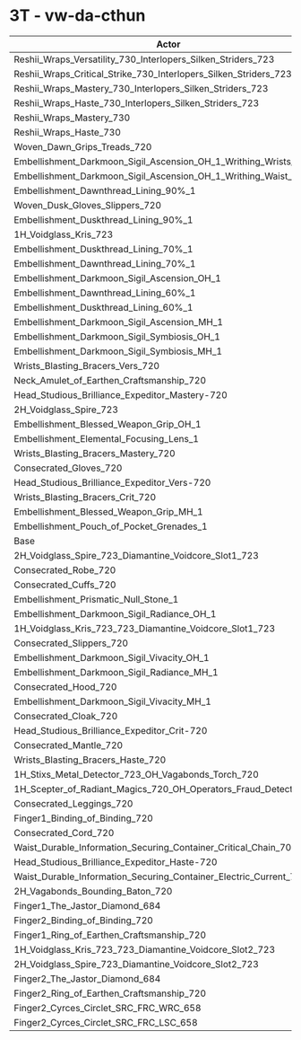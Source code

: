 # 3T - vw-da-cthun
| Actor | DPS | Increase |
|---|:---:|:---:|
|Reshii_Wraps_Versatility_730_Interlopers_Silken_Striders_723|9972966|3.37%|
|Reshii_Wraps_Critical_Strike_730_Interlopers_Silken_Striders_723|9962703|3.26%|
|Reshii_Wraps_Mastery_730_Interlopers_Silken_Striders_723|9959582|3.23%|
|Reshii_Wraps_Haste_730_Interlopers_Silken_Striders_723|9922635|2.84%|
|Reshii_Wraps_Mastery_730|9868607|2.28%|
|Reshii_Wraps_Haste_730|9829397|1.88%|
|Woven_Dawn_Grips_Treads_720|9783420|1.40%|
|Embellishment_Darkmoon_Sigil_Ascension_OH_1_Writhing_Wrists_1|9760519|1.16%|
|Embellishment_Darkmoon_Sigil_Ascension_OH_1_Writhing_Waist_1|9726665|0.81%|
|Embellishment_Dawnthread_Lining_90%_1|9712771|0.67%|
|Woven_Dusk_Gloves_Slippers_720|9712415|0.66%|
|Embellishment_Duskthread_Lining_90%_1|9707170|0.61%|
|1H_Voidglass_Kris_723|9696855|0.50%|
|Embellishment_Duskthread_Lining_70%_1|9695955|0.49%|
|Embellishment_Dawnthread_Lining_70%_1|9695045|0.48%|
|Embellishment_Darkmoon_Sigil_Ascension_OH_1|9689423|0.43%|
|Embellishment_Dawnthread_Lining_60%_1|9688313|0.42%|
|Embellishment_Duskthread_Lining_60%_1|9684828|0.38%|
|Embellishment_Darkmoon_Sigil_Ascension_MH_1|9681095|0.34%|
|Embellishment_Darkmoon_Sigil_Symbiosis_OH_1|9680471|0.33%|
|Embellishment_Darkmoon_Sigil_Symbiosis_MH_1|9679397|0.32%|
|Wrists_Blasting_Bracers_Vers_720|9667096|0.20%|
|Neck_Amulet_of_Earthen_Craftsmanship_720|9661085|0.13%|
|Head_Studious_Brilliance_Expeditor_Mastery-720|9660724|0.13%|
|2H_Voidglass_Spire_723|9660382|0.13%|
|Embellishment_Blessed_Weapon_Grip_OH_1|9659675|0.12%|
|Embellishment_Elemental_Focusing_Lens_1|9658388|0.10%|
|Wrists_Blasting_Bracers_Mastery_720|9657859|0.10%|
|Consecrated_Gloves_720|9657796|0.10%|
|Head_Studious_Brilliance_Expeditor_Vers-720|9656537|0.09%|
|Wrists_Blasting_Bracers_Crit_720|9656341|0.08%|
|Embellishment_Blessed_Weapon_Grip_MH_1|9653062|0.05%|
|Embellishment_Pouch_of_Pocket_Grenades_1|9652734|0.05%|
|Base|9648270|0.00%|
|2H_Voidglass_Spire_723_Diamantine_Voidcore_Slot1_723|9648174|0.00%|
|Consecrated_Robe_720|9648169|0.00%|
|Consecrated_Cuffs_720|9647862|0.00%|
|Embellishment_Prismatic_Null_Stone_1|9647405|-0.01%|
|Embellishment_Darkmoon_Sigil_Radiance_OH_1|9646554|-0.02%|
|1H_Voidglass_Kris_723_723_Diamantine_Voidcore_Slot1_723|9640018|-0.09%|
|Consecrated_Slippers_720|9639160|-0.09%|
|Embellishment_Darkmoon_Sigil_Vivacity_OH_1|9638599|-0.10%|
|Embellishment_Darkmoon_Sigil_Radiance_MH_1|9638090|-0.11%|
|Consecrated_Hood_720|9629823|-0.19%|
|Embellishment_Darkmoon_Sigil_Vivacity_MH_1|9629795|-0.19%|
|Consecrated_Cloak_720|9628146|-0.21%|
|Head_Studious_Brilliance_Expeditor_Crit-720|9627729|-0.21%|
|Consecrated_Mantle_720|9623144|-0.26%|
|Wrists_Blasting_Bracers_Haste_720|9622145|-0.27%|
|1H_Stixs_Metal_Detector_723_OH_Vagabonds_Torch_720|9613195|-0.36%|
|1H_Scepter_of_Radiant_Magics_720_OH_Operators_Fraud_Detector_723|9608652|-0.41%|
|Consecrated_Leggings_720|9607557|-0.42%|
|Finger1_Binding_of_Binding_720|9607255|-0.43%|
|Consecrated_Cord_720|9607230|-0.43%|
|Waist_Durable_Information_Securing_Container_Critical_Chain_701|9583195|-0.67%|
|Head_Studious_Brilliance_Expeditor_Haste-720|9577277|-0.74%|
|Waist_Durable_Information_Securing_Container_Electric_Current_701|9576827|-0.74%|
|2H_Vagabonds_Bounding_Baton_720|9576269|-0.75%|
|Finger1_The_Jastor_Diamond_684|9573937|-0.77%|
|Finger2_Binding_of_Binding_720|9534450|-1.18%|
|Finger1_Ring_of_Earthen_Craftsmanship_720|9532572|-1.20%|
|1H_Voidglass_Kris_723_723_Diamantine_Voidcore_Slot2_723|9521614|-1.31%|
|2H_Voidglass_Spire_723_Diamantine_Voidcore_Slot2_723|9490080|-1.64%|
|Finger2_The_Jastor_Diamond_684|9468161|-1.87%|
|Finger2_Ring_of_Earthen_Craftsmanship_720|9468155|-1.87%|
|Finger2_Cyrces_Circlet_SRC_FRC_WRC_658|9391839|-2.66%|
|Finger2_Cyrces_Circlet_SRC_FRC_LSC_658|9348576|-3.11%|
